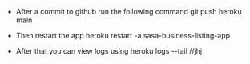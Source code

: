 - After a commit to github run the following command
  git push heroku main

- Then restart the app
  heroku restart -a sasa-business-listing-app

- After that you can view logs using
  heroku logs --tail
  //jhj
